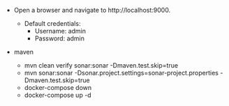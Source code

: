 [](https://github.com/emad-zaamout/SonarQube-Dockerized/blob/main/scripts/install-sonar-scanner.sh)

- Open a browser and navigate to http://localhost:9000.
  - Default credentials:
    -  Username: admin
    -  Password: admin
[](http://localhost:9000/tutorials?id=kodiatech-etudiant-manager&selectedTutorial=github-actions)

- maven 
  - mvn clean verify sonar:sonar -Dmaven.test.skip=true
  - mvn sonar:sonar -Dsonar.project.settings=sonar-project.properties -Dmaven.test.skip=true
  - docker-compose down
  - docker-compose up -d

